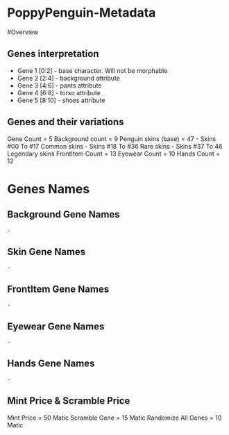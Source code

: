 # PoppyPenguin-Metadata
#Overview

## Genes interpretation
- Gene 1 [0:2] - base character. Will not be morphable 
- Gene 2 [2:4] - background attribute
- Gene 3 [4:6] - pants attribute
- Gene 4 [6:8] - torso attribute
- Gene 5 [8:10] - shoes attribute

## Genes and their variations
Gene Count = 5
Background count = 9
Penguin skins (base) = 47
    - Skins #00 To #17 Common skins
    - Skins #18 To #36 Rare skins
    - Skins #37 To 46 Legendary skins
FrontItem Count = 13
Eyewear Count = 10
Hands Count = 12


# Genes Names 
## Background Gene Names
    -

## Skin Gene Names 
    -

## FrontItem Gene Names
    -

## Eyewear Gene Names 
    -

## Hands Gene Names
    -


## Mint Price & Scramble Price
Mint Price = 50 Matic
Scramble Gene = 15 Matic
Randomize All Genes = 10 Matic